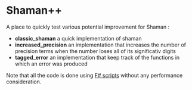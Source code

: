 # Shaman++

A place to quickly test various potential improvement for Shaman :
- **classic_shaman** a quick implementation of shaman
- **increased_precision** an implementation that increases the number of precision terms when the number loses all of its significativ digits
- **tagged_error** an implementation that keep track of the functions in which an error was produced

Note that all the code is done using [F# scripts](https://www.microsoft.com/net/learn/languages/fsharp/) without any performance consideration.